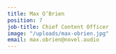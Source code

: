 ```yaml
---
title: Max O’Brien
position: 7
job-title: Chief Content Officer
image: "/uploads/max-obrien.jpg"
email: max.obrien@novel.audio
---
```


